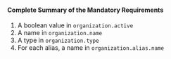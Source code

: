 #### Complete Summary of the Mandatory Requirements

1.  A boolean value in `organization.active`
1.  A name in `organization.name`
1.  A type in `organization.type`
1.  For each alias, a name in `organization.alias.name`
